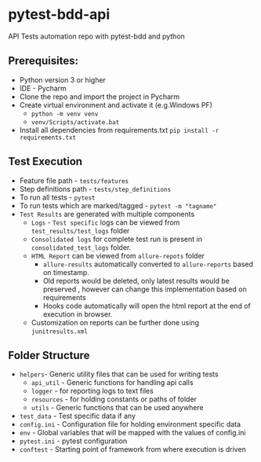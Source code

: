 # pytest-bdd-api

API Tests automation repo with pytest-bdd and python

## Prerequisites:

- Python version 3 or higher
- IDE - Pycharm
- Clone the repo and import the project in Pycharm
- Create virtual environment and activate it (e.g.Windows PF)
    - `python -m venv venv`
    - `venv/Scripts/activate.bat`
- Install all dependencies from requirements.txt `pip install -r requirements.txt`

## Test Execution

- Feature file path - `tests/features`
- Step definitions path - `tests/step_definitions`
- To run all tests - `pytest`
- To run tests which are marked/tagged - `pytest -m "tagname"`
- `Test Results` are generated with multiple components
    - `Logs` - `Test specific` logs can be viewed from `test_results/test_logs` folder
    - `Consolidated logs` for complete test run is present in `consolidated_test_logs` folder.
    - `HTML Report` can be viewed from `allure-repots` folder
      - `allure-results` automatically converted to `allure-reports` based on timestamp.
      - Old reports would be deleted, only latest results would be preserved , however can change this implementation based on requirements
      - Hooks code automatically will open the html report at the end of execution in browser.
    - Customization on reports can be further done using `junitresults.xml`

## Folder Structure

- `helpers`- Generic utility files that can be used for writing tests
    - `api_util` - Generic functions for handling api calls
    - `logger` - for reporting logs to text files
    - `resources` - for holding constants or paths of folder
    - `utils` - Generic functions that can be used anywhere
- `test_data` - Test specific data if any
- `config.ini` - Configuration file for holding environment specific data
- `env` - Global variables that will be mapped with the values of config.ini
- `pytest.ini` - pytest configuration
- `conftest` - Starting point of framework from where execution is driven
